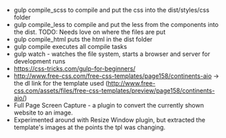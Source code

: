 - gulp compile_scss to compile and put the css into the dist/styles/css folder
- gulp compile_less to compile and put the less from the components into the dist. TODO: Needs love on where the files are put
- gulp compile_html puts the html in the dist folder
- gulp compile executes all compile tasks
- gulp watch - watches the file system, starts a browser and server for development runs 
- https://css-tricks.com/gulp-for-beginners/
- http://www.free-css.com/free-css-templates/page158/continents-aio -> the dl link for the template used
(http://www.free-css.com/assets/files/free-css-templates/preview/page158/continents-aio/)
- Full Page Screen Capture - a plugin to convert the currently shown website to an image.
- Experimented around with Resize Window plugin, but extracted the template's images at the points the tpl was changing.

